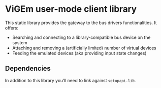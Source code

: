 # ViGEm user-mode client library
This static library provides the gateway to the bus drivers functionalities. It offers:
 * Searching and connecting to a library-compatible bus device on the system
 * Attaching and removing a (artificially limited) number of virtual devices
 * Feeding the emulated devices (aka providing input state changes) 

## Dependencies
In addition to this library you'll need to link against `setupapi.lib`.